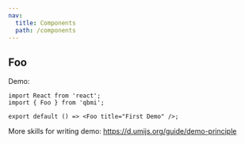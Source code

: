 ```yaml
---
nav:
  title: Components
  path: /components
---
```


## Foo

Demo:

```tsx
import React from 'react';
import { Foo } from 'qbmi';

export default () => <Foo title="First Demo" />;
```

More skills for writing demo: https://d.umijs.org/guide/demo-principle

